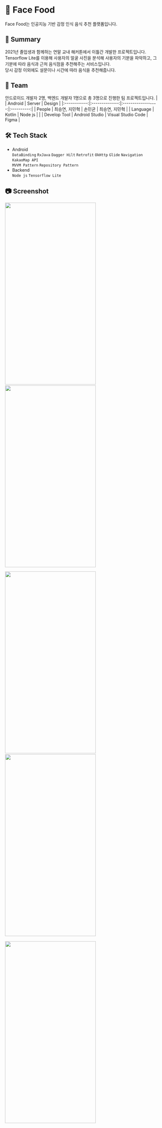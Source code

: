 # 👤 Face Food
Face Food는 인공지능 기반 감정 인식 음식 추천 플랫폼입니다.

## 💬 Summary
2021년 졸업생과 함께하는 연말 교내 해커톤에서 이틀간 개발한 프로젝트입니다.
Tensorflow Lite를 이용해 사용자의 얼굴 사진을 분석해 사용자의 기분을 파악하고, 그 기분에 따라 음식과 근처 음식점을 추천해주는 서비스입니다.<br/>
당시 감정 이외에도 설문이나 시간에 따라 음식을 추천해줍니다.

## 👥 Team
안드로이드 개발자 2명, 백엔드 개발자 1명으로 총 3명으로 진행한 팀 프로젝트입니다.
|              | Android        | Server             | Design     |
|:------------:|:--------------:|:------------------:|:----------:|
| People       | 최승연, 지민혁    | 손민균               | 최승연, 지민혁 |
| Language     | Kotlin         | Node js            |            |
| Develop Tool | Android Studio | Visual Studio Code | Figma      |

## 🛠️ Tech Stack
- Android <br/>
`DataBinding` `RxJava` `Dagger Hilt` `Retrofit` `OkHttp` `Glide` `Navigation` `KakaoMap API`  <br/>`MVVM Pattern` `Repository Pattern`
- Backend<br/>
`Node js` `Tensorflow Lite`

## 📷 Screenshot
<p align="left">
  <img src="https://user-images.githubusercontent.com/62925473/176621030-16b10b9d-5c35-4a44-9fd8-1e0f6d92af68.gif" width="300" height="600"/>&emsp;
  <img src="../2.gif" width="300" height="600"/>
<p align="left">
  <img src="https://user-images.githubusercontent.com/62925473/176621350-cf617f41-be2c-43dd-b04b-0ae9a681a81e.gif" width="300" height="600"/>&emsp;
  <img src="https://user-images.githubusercontent.com/62925473/176621428-a4061e26-b85e-49d6-8140-48c72cdd0274.gif" width="300" height="600"/>&emsp;
</p>
<p align="left">
  <img src="https://user-images.githubusercontent.com/62925473/176621515-43768b24-8272-4a5a-be0e-6e114952664e.gif" width="300" height="600"/>&emsp;
</p>
